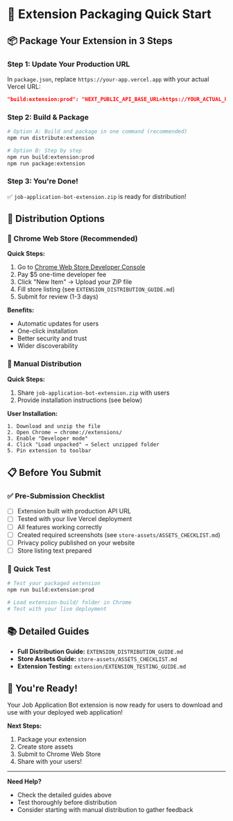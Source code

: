 # 🚀 Extension Packaging Quick Start

## 📦 Package Your Extension in 3 Steps

### Step 1: Update Your Production URL

In `package.json`, replace `https://your-app.vercel.app` with your actual Vercel URL:

```json
"build:extension:prod": "NEXT_PUBLIC_API_BASE_URL=https://YOUR_ACTUAL_URL.vercel.app node scripts/build-extension.js"
```

### Step 2: Build & Package

```bash
# Option A: Build and package in one command (recommended)
npm run distribute:extension

# Option B: Step by step
npm run build:extension:prod
npm run package:extension
```

### Step 3: You're Done! 

✅ `job-application-bot-extension.zip` is ready for distribution!

## 🎯 Distribution Options

### 🌟 Chrome Web Store (Recommended)

**Quick Steps:**
1. Go to [Chrome Web Store Developer Console](https://chrome.google.com/webstore/devconsole/)
2. Pay $5 one-time developer fee
3. Click "New Item" → Upload your ZIP file
4. Fill store listing (see `EXTENSION_DISTRIBUTION_GUIDE.md`)
5. Submit for review (1-3 days)

**Benefits:**
- Automatic updates for users
- One-click installation  
- Better security and trust
- Wider discoverability

### 📎 Manual Distribution

**Quick Steps:**
1. Share `job-application-bot-extension.zip` with users
2. Provide installation instructions (see below)

**User Installation:**
```
1. Download and unzip the file
2. Open Chrome → chrome://extensions/
3. Enable "Developer mode" 
4. Click "Load unpacked" → Select unzipped folder
5. Pin extension to toolbar
```

## 📋 Before You Submit

### ✅ Pre-Submission Checklist

- [ ] Extension built with production API URL
- [ ] Tested with your live Vercel deployment
- [ ] All features working correctly
- [ ] Created required screenshots (see `store-assets/ASSETS_CHECKLIST.md`)
- [ ] Privacy policy published on your website
- [ ] Store listing text prepared

### 🧪 Quick Test

```bash
# Test your packaged extension
npm run build:extension:prod

# Load extension-build/ folder in Chrome
# Test with your live deployment
```

## 📚 Detailed Guides

- **Full Distribution Guide:** `EXTENSION_DISTRIBUTION_GUIDE.md`
- **Store Assets Guide:** `store-assets/ASSETS_CHECKLIST.md`  
- **Extension Testing:** `extension/EXTENSION_TESTING_GUIDE.md`

## 🎉 You're Ready!

Your Job Application Bot extension is now ready for users to download and use with your deployed web application! 

**Next Steps:**
1. Package your extension
2. Create store assets
3. Submit to Chrome Web Store
4. Share with your users!

---

**Need Help?** 
- Check the detailed guides above
- Test thoroughly before distribution
- Consider starting with manual distribution to gather feedback